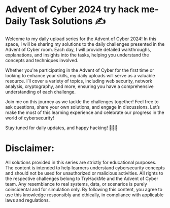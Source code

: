 # Advent of Cyber 2024 try hack me- Daily Task Solutions ✍️

Welcome to my daily upload series for the Advent of Cyber 2024! In this space, I will be sharing my solutions to the daily challenges presented in the Advent of Cyber room. Each day, I will provide detailed walkthroughs, explanations, and insights into the tasks, helping you understand the concepts and techniques involved.

Whether you're participating in the Advent of Cyber for the first time or looking to enhance your skills, my daily uploads will serve as a valuable resource. I’ll cover a variety of topics, including web security, network analysis, cryptography, and more, ensuring you have a comprehensive understanding of each challenge.

Join me on this journey as we tackle the challenges together! Feel free to ask questions, share your own solutions, and engage in discussions. Let’s make the most of this learning experience and celebrate our progress in the world of cybersecurity!

Stay tuned for daily updates, and happy hacking! 🤖🧑‍💻



# Disclaimer:
All solutions  provided in this series are strictly for educational purposes. The content is intended to help learners understand cybersecurity concepts and should not be used for unauthorized or malicious activities. All rights to the respective challenges belong to TryHackMe and the Advent of Cyber team. Any resemblance to real systems, data, or scenarios is purely coincidental and for simulation only. By following this content, you agree to use this knowledge responsibly and ethically, in compliance with applicable laws and regulations.
